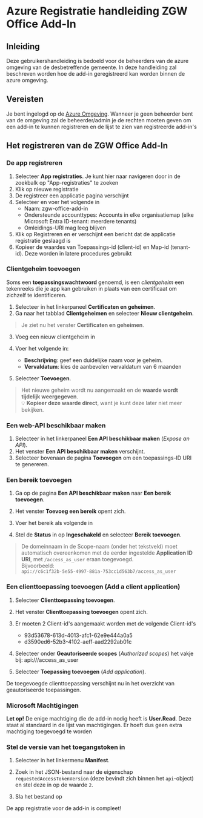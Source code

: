 # Azure Registratie handleiding ZGW Office Add-In

## Inleiding
Deze gebruikershandleiding is bedoeld voor de beheerders van de azure omgeving van de desbetreffende gemeente. 
In deze handleiding zal beschreven worden hoe de add-in geregistreerd kan worden binnen de azure omgeving.

## Vereisten
Je bent ingelogd op de [Azure Omgeving](https://portal.azure.com/).
Wanneer je geen beheerder bent van de omgeving zal de beheerder/admin je de rechten moeten geven 
om een add-in te kunnen registreren en de lijst te zien van registreerde add-in's

## Het registreren van de ZGW Office Add-In

### De app registreren
1. Selecteer **App registraties**. Je kunt hier naar navigeren door in de zoekbalk op "App-registraties" te zoeken
2. Klik op nieuwe registratie
3. De registreer een applicatie pagina verschijnt
4. Selecteer en voer het volgende in
   - Naam: zgw-office-add-in
   - Ondersteunde accounttypes: Accounts in elke organisatiemap (elke Microsoft Entra ID-tenant: meerdere tenants)
   - Omleidings-URI mag leeg blijven
5. Klik op Registreren en er verschijnt een bericht dat de applicatie registratie geslaagd is
6. Kopieer de waardes van Toepassings-id (client-id) en Map-id (tenant-id). Deze worden in latere procedures gebruikt

### Clientgeheim toevoegen

Soms een **toepassingswachtwoord** genoemd, is een *clientgeheim* een tekenreeks die je app kan gebruiken in plaats van een certificaat om zichzelf te identificeren.

1. Selecteer in het linkerpaneel **Certificaten en geheimen**.
2. Ga naar het tabblad **Clientgeheimen** en selecteer **Nieuw clientgeheim**.

> Je ziet nu het venster **Certificaten en geheimen**.

3. Voeg een nieuw clientgeheim in

4. Voer het volgende in:
   - **Beschrijving**: geef een duidelijke naam voor je geheim.
   - **Vervaldatum**: kies de aanbevolen vervaldatum van 6 maanden

5. Selecteer **Toevoegen**.

> Het nieuwe geheim wordt nu aangemaakt en de **waarde wordt tijdelijk weergegeven**.  
> 💡 **Kopieer deze waarde direct**, want je kunt deze later niet meer bekijken.

### Een web-API beschikbaar maken

1. Selecteer in het linkerpaneel **Een API beschikbaar maken** (*Expose an API*).
2. Het venster **Een API beschikbaar maken** verschijnt.
3. Selecteer bovenaan de pagina **Toevoegen** om een toepassings-ID URI te genereren.

### Een bereik toevoegen

1. Ga op de pagina **Een API beschikbaar maken** naar **Een bereik toevoegen**.
2. Het venster **Toevoeg een bereik** opent zich.
3. Voer het bereik als volgende in

4. Stel de **Status** in op **Ingeschakeld** en selecteer **Bereik toevoegen**.

>  De domeinnaam in de Scope-naam (onder het tekstveld) moet automatisch overeenkomen met de eerder ingestelde **Application ID URI**, met `/access_as_user` eraan toegevoegd.  
> Bijvoorbeeld:  
> `api://c6c1f32b-5e55-4997-881a-753cc1d563b7/access_as_user`

### Een clienttoepassing toevoegen (Add a client application)

1. Selecteer **Clienttoepassing toevoegen**.

2. Het venster **Clienttoepassing toevoegen** opent zich.

3. Er moeten 2 Client-id's aangemaakt worden met de volgende Client-id's
   - 93d53678-613d-4013-afc1-62e9e444a0a5
   - d3590ed6-52b3-4102-aeff-aad2292ab01c

4. Selecteer onder **Geautoriseerde scopes** (*Authorized scopes*) het vakje bij:
api://<app-id>/access_as_user

5. Selecteer **Toepassing toevoegen** (*Add application*).

De toegevoegde clienttoepassing verschijnt nu in het overzicht van geautoriseerde toepassingen.

### Microsoft Machtigingen
**Let op!** De enige machtiging die de add-in nodig heeft is **User.Read**. Deze staat al standaard in de lijst van machtigingen.
Er hoeft dus geen extra machtiging toegevoegd te worden

### Stel de versie van het toegangstoken in

1. Selecteer in het linkermenu **Manifest**.

2. Zoek in het JSON-bestand naar de eigenschap `requestedAccessTokenVersion` (deze bevindt zich binnen het `api`-object) en stel deze in op de waarde `2`.

3. Sla het bestand op

De app registratie voor de add-in is compleet!











